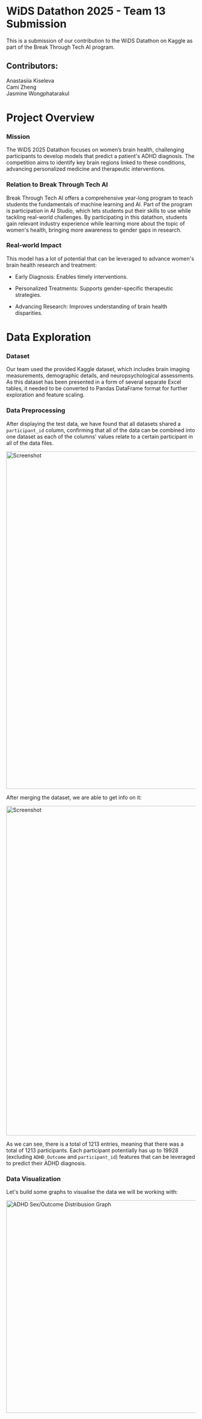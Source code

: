 # WiDS Datathon 2025 - Team 13 Submission

This is a submission of our contribution to the WiDS Datathon on Kaggle as part of the Break Through Tech AI program.

## Contributors:

Anastasiia Kiseleva \
Cami Zheng \
Jasmine Wongphatarakul 

# Project Overview

### Mission

The WiDS 2025 Datathon focuses on women’s brain health, challenging participants to develop models that predict a patient's ADHD diagnosis. The competition aims to identify key brain regions linked to these conditions, advancing personalized medicine and therapeutic interventions. 

### Relation to Break Through Tech AI

Break Through Tech AI offers a comprehensive year-long program to teach students the fundamentals of machine learning and AI. Part of the program is participation in AI Studio, which lets students put their skills to use while tackling real-world challenges. By participating in this datathon, students gain relevant industry experience while learning more about the topic of women's health, bringing more awareness to gender gaps in research.

### Real-world Impact

This model has a lot of potential that can be leveraged to advance women's brain health research and treatment:

- Early Diagnosis: Enables timely interventions.

- Personalized Treatments: Supports gender-specific therapeutic strategies.

- Advancing Research: Improves understanding of brain health disparities.

# Data Exploration

### Dataset

Our team used the provided Kaggle dataset, which includes brain imaging measurements, demographic details, and neuropsychological assessments. As this dataset has been presented in a form of several separate Excel tables, it needed to be converted to Pandas DataFrame format for further exploration and feature scaling.

### Data Preprocessing

After displaying the test data, we have found that all datasets shared a ```participant_id``` column, confirming that all of the data can be combined into one dataset as each of the columns' values relate to a certain participant in all of the data files. 

<img width="895" alt="Screenshot" src="https://github.com/user-attachments/assets/e36faf34-ada7-436e-a7cb-8ea430cae7c3" />

After merging the dataset, we are able to get info on it:

<img width="874" alt="Screenshot" src="https://github.com/user-attachments/assets/6c102a94-8af0-4faa-ab69-269ff6155c6c" />

As we can see, there is a total of 1213 entries, meaning that there was a total of 1213 participants. Each participant potentially has up to 19928 (excluding ```ADHD_Outcome``` and ```participant_id```) features that can be leveraged to predict their ADHD diagnosis.

### Data Visualization

Let's build some graphs to visualise the data we will be working with:

<img width="564" alt="ADHD Sex/Outcome Distribusion Graph" src="https://github.com/user-attachments/assets/01f230cb-6958-4cdc-8b49-169f31f22f22" />




